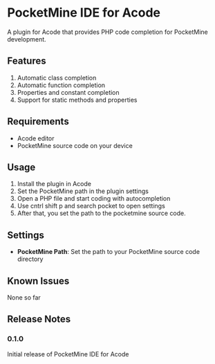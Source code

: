# PocketMine IDE for Acode

A plugin for Acode that provides PHP code completion for PocketMine development.

## Features

1. Automatic class completion
2. Automatic function completion
3. Properties and constant completion
4. Support for static methods and properties

## Requirements

- Acode editor
- PocketMine source code on your device

## Usage

1. Install the plugin in Acode
2. Set the PocketMine path in the plugin settings
3. Open a PHP file and start coding with autocompletion
4. Use cntrl shift p and search pocket to open settings
5. After that, you set the path to the pocketmine source code. 

## Settings

- **PocketMine Path**: Set the path to your PocketMine source code directory

## Known Issues

None so far

## Release Notes

### 0.1.0

Initial release of PocketMine IDE for Acode
